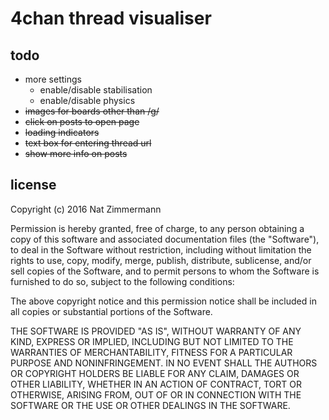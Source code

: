 # 4chan thread visualiser

## todo

- more settings
    - enable/disable stabilisation
    - enable/disable physics
- ~~images for boards other than /g/~~
- ~~click on posts to open page~~
- ~~loading indicators~~
- ~~text box for entering thread url~~
- ~~show more info on posts~~

## license

Copyright (c) 2016 Nat Zimmermann

Permission is hereby granted, free of charge, to any person obtaining a copy of this software and associated documentation files (the "Software"), to deal in the Software without restriction, including without limitation the rights to use, copy, modify, merge, publish, distribute, sublicense, and/or sell copies of the Software, and to permit persons to whom the Software is furnished to do so, subject to the following conditions:

The above copyright notice and this permission notice shall be included in all copies or substantial portions of the Software.

THE SOFTWARE IS PROVIDED "AS IS", WITHOUT WARRANTY OF ANY KIND, EXPRESS OR IMPLIED, INCLUDING BUT NOT LIMITED TO THE WARRANTIES OF MERCHANTABILITY, FITNESS FOR A PARTICULAR PURPOSE AND NONINFRINGEMENT. IN NO EVENT SHALL THE AUTHORS OR COPYRIGHT HOLDERS BE LIABLE FOR ANY CLAIM, DAMAGES OR OTHER LIABILITY, WHETHER IN AN ACTION OF CONTRACT, TORT OR OTHERWISE, ARISING FROM, OUT OF OR IN CONNECTION WITH THE SOFTWARE OR THE USE OR OTHER DEALINGS IN THE SOFTWARE.

